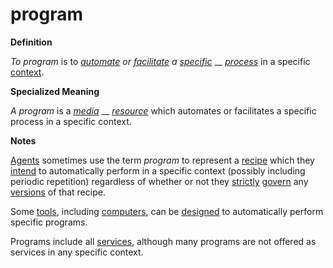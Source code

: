 # program

**Definition**

_To program_ is to [_automate_](https://github.com/gcassel/Modular-Organization-Terminology/blob/master/terms/automate.md) _or_ [_facilitate_](https://github.com/gcassel/Modular-Organization-Terminology/blob/master/terms/facilitate.md) _a_ [_specific_](https://github.com/gcassel/Modular-Organization-Terminology/blob/master/terms/specific.md) __ [_process_](https://github.com/gcassel/Modular-Organization-Terminology/blob/master/terms/process.md) in a specific [context](https://github.com/gcassel/Modular-Organization-Terminology/blob/master/terms/context.md).

**Specialized Meaning**

_A program_ is a [_media_](https://github.com/gcassel/Modular-Organization-Terminology/blob/master/terms/media.md) __ [_resource_](https://github.com/gcassel/Modular-Organization-Terminology/blob/master/terms/resource.md) which automates or facilitates a specific process in a specific context.

**Notes**

[Agents](https://github.com/gcassel/Modular-Organization-Terminology/blob/master/terms/agent.md) sometimes use the term _program_ to represent a [recipe](https://github.com/gcassel/Modular-Organization-Terminology/blob/master/terms/recipe.md) which they [intend](https://github.com/gcassel/Modular-Organization-Terminology/blob/master/terms/intend.md) to automatically perform in a specific context (possibly including periodic repetition) regardless of whether or not they [strictly](https://github.com/gcassel/Modular-Organization-Terminology/blob/master/terms/strict.md) [govern](https://github.com/gcassel/Modular-Organization-Terminology/blob/master/terms/govern.md) any [versions](https://github.com/gcassel/Modular-Organization-Terminology/blob/master/terms/version.md) of that recipe.

Some [tools](https://github.com/gcassel/Modular-Organization-Terminology/blob/master/terms/tool.md), including [computers](https://github.com/gcassel/Modular-Organization-Terminology/blob/master/terms/computer.md), can be [designed](https://github.com/gcassel/Modular-Organization-Terminology/blob/master/terms/design.md) to automatically perform specific programs.

Programs include all [services](serve.md), although many programs are not offered as services in any specific context.
